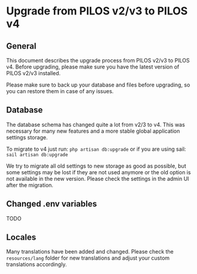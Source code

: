 # Upgrade from PILOS v2/v3 to PILOS v4

## General
This document describes the upgrade process from PILOS v2/v3 to PILOS v4.
Before upgrading, please make sure you have the latest version of PILOS v2/v3 installed.

Please make sure to back up your database and files before upgrading, so you can restore them in case of any issues.

## Database
The database schema has changed quite a lot from v2/3 to v4.
This was necessary for many new features and a more stable global application settings storage.

To migrate to v4 just run: `php artisan db:upgrade` or if you are using sail: `sail artisan db:upgrade`

We try to migrate all old settings to new storage as good as possible, but some settings may be lost if they are not used anymore or the old option is not available in the new version.
Please check the settings in the admin UI after the migration.

## Changed .env variables

TODO

## Locales
Many translations have been added and changed. Please check the `resources/lang` folder for new translations and adjust your custom translations accordingly.
